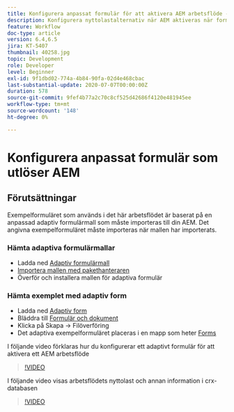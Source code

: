 ```yaml
---
title: Konfigurera anpassat formulär för att aktivera AEM arbetsflöde - översikt
description: Konfigurera nyttolastalternativ när AEM aktiveras när formulär skickas
feature: Workflow
doc-type: article
version: 6.4,6.5
jira: KT-5407
thumbnail: 40258.jpg
topic: Development
role: Developer
level: Beginner
exl-id: 9f1dbd02-774a-4b84-90fa-02d4e468cbac
last-substantial-update: 2020-07-07T00:00:00Z
duration: 578
source-git-commit: 9fef4b77a2c70c8cf525d42686f4120e481945ee
workflow-type: tm+mt
source-wordcount: '148'
ht-degree: 0%

---
```


# Konfigurera anpassat formulär som utlöser AEM

## Förutsättningar

Exempelformuläret som används i det här arbetsflödet är baserat på en anpassad adaptiv formulärmall som måste importeras till din AEM. Det angivna exempelformuläret måste importeras när mallen har importerats.

### Hämta adaptiva formulärmallar

* Ladda ned [Adaptiv formulärmall](assets/af-form-template.zip)
* [Importera mallen med pakethanteraren](http://localhost:4502/crx/packmgr/index.jsp)
* Överför och installera mallen för adaptiva formulär

### Hämta exemplet med adaptiv form

* Ladda ned [Adaptiv form](assets/peak-application-form.zip)
* Bläddra till [Formulär och dokument](http://localhost:4502/aem/forms.html/content/dam/formsanddocuments)
* Klicka på Skapa -> Filöverföring
* Det adaptiva exempelformuläret placeras i en mapp som heter [Forms](http://localhost:4502/aem/forms.html/content/dam/formsanddocuments/applicationforms)

I följande video förklaras hur du konfigurerar ett adaptivt formulär för att aktivera ett AEM arbetsflöde
>[!VIDEO](https://video.tv.adobe.com/v/40258?quality=12&learn=on)

I följande video visas arbetsflödets nyttolast och annan information i crx-databasen

>[!VIDEO](https://video.tv.adobe.com/v/40259?quality=12&learn=on)
